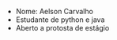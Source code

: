 - Nome: Aelson Carvalho
- Estudante de python e java
- Aberto a protosta de estágio

<!---
AelsonCarvalhoFernandes/AelsonCarvalhoFernandes is a ✨ special ✨ repository because its `README.md` (this file) appears on your GitHub profile.
You can click the Preview link to take a look at your changes.
--->
